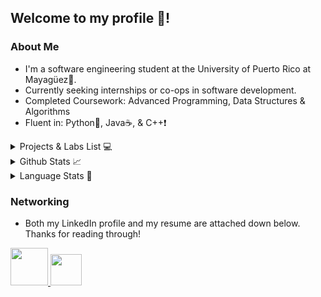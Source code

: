 ## Welcome to my profile 🥳!

### About Me
* I'm a software engineering student at the University of Puerto Rico
at Mayagüez🐾. 
* Currently seeking internships or co-ops in software development.
* Completed Coursework: Advanced Programming, Data Structures & Algorithms
* Fluent in: Python🐍, Java☕, & C++❗️

<details>
  <summary>Projects & Labs List 💻</summary>
  <ul>
  <li> Includes a list of my personal projects, coursework projects, club projects, and course labs.
  </ul>

<table class="tg">
<thead>
    <tr>
        <th class="tg-c3ow">Project</th>
        <th class="tg-c3ow">Progress</th>
        <th class="tg-c3ow">Repository Links</th>
    </tr>

<tbody>
  <tr>
    <td class="tg-c3ow"> Elevator System Prototype </td>
    <td class="tg-c3ow"> In Progress </td>
    <td class="tg-c3ow"><a href="https://github.com/aquino35/elevator_system_prototype"> Repo Link </a></td>
  </tr>

  <tr>
    <td class="tg-c3ow"> Huffman Encoder </td>
    <td class="tg-c3ow"> Completed </td>
    <td class="tg-c3ow"><a href="https://github.com/Mercrist/Huffman-Encoder"> Repo Link </a></td>
  </tr>

  <tr>
    <td class="tg-c3ow"> Threads Processor Simulator </td>
    <td class="tg-c3ow"> Completed </td>
    <td class="tg-c3ow"><a href="https://github.com/Mercrist/Thread-Processing-Simulator"> Repo Link </a></td>
  </tr>

  <tr>
    <td class="tg-c3ow"> Data Structures Lab Repository </td>
    <td class="tg-c3ow"> Completed </td>
    <td class="tg-c3ow"><a href="https://github.com/Mercrist/Data-Structures-Labs"> Repo Link </a></td>
  </tr>

  <tr>
    <td class="tg-c3ow"> "Akamatsu": Discord Bot </td>
    <td class="tg-c3ow"> Completed </td>
    <td class="tg-c3ow"><a href="https://github.com/Mercrist/AkamatsuBot"> Repo Link </a></td>
  </tr>

  <tr>
    <td class="tg-c3ow"> Sudoku Backtracking Visualizer </td>
    <td class="tg-c3ow"> Completed </td>
    <td class="tg-c3ow"><a href="https://github.com/Mercrist/Sudoku-GUI"> Repo Link </a></td>
  </tr>


  <tr>
    <td class="tg-c3ow"> Pac-Man </td>
    <td class="tg-c3ow"> Completed </td>
    <td class="tg-c3ow"><a href="https://github.com/Mercrist/PacMan"> Repo Link </a></td>
  </tr>

  <tr>
    <td class="tg-c3ow"> Audio Visualizer </td>
    <td class="tg-c3ow"> Completed </td>
    <td class="tg-c3ow"><a href="https://github.com/Mercrist/AudioVisualizer"> Repo Link </a></td>
  </tr>

</tbody>
</table>
</details>

<details>
  <summary>Github Stats 📈</summary>
    <p align= "left">
        <img src="https://github-readme-stats.vercel.app/api?username=Mercrist&show_icons=true&count_private=true&theme=radical"/>
    </p>
</details>

<details>
  <summary>Language Stats 📔</summary>
    <p align= "left">
        <img src="https://github-readme-stats.vercel.app/api/top-langs/?username=Mercrist&langs_count=10&theme=radical&layout=compact"/>
    </p>
</details>

### Networking
* Both my LinkedIn profile and my resume are attached down below. Thanks for reading through!

<p align="left">
  <a href = "https://www.linkedin.com/in/yariel-mercado/"> 
    <img src="https://brandlogos.net/wp-content/uploads/2016/06/linkedin-logo-512x512.png" height="60px" width="60px">
  </a>
  <a href="https://drive.google.com/file/d/1mvq2SbHbnxP41fKTBUOudlNvmgZfjj9M/view?usp=sharing"> 
    <img src="https://www.conovercompany.com/wp-content/uploads/2019/06/wr-resumes-logo.png" height="50px" width="50px">
  </a>
 </p>

